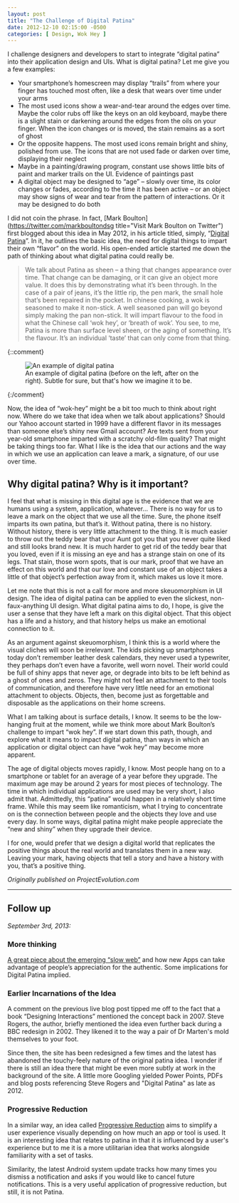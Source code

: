 ```yaml
---
layout: post
title: "The Challenge of Digital Patina"
date: 2012-12-10 02:15:00 -0500
categories: [ Design, Wok Hey ]
---
```


I challenge designers and developers to start to integrate “digital patina” into 
their application design and UIs. What is digital patina? Let me give you a few 
examples: 

+ Your smartphone’s homescreen may display “trails” from where your finger has touched most often, like a desk that wears over time under your arms 
+ The most used icons show a wear-and-tear around the edges over time. Maybe the color rubs off like the keys on an old keyboard, maybe there is a slight stain or darkening around the edges from the oils on your finger. When the icon changes or is moved, the stain remains as a sort of ghost 
+ Or the opposite happens. The most used icons remain bright and shiny, polished from use. The icons that are not used fade or darken over time, displaying their neglect 
+ Maybe in a painting/drawing program, constant use shows little bits of paint and marker trails on the UI. Evidence of paintings past 
+ A digital object may be designed to “age” – slowly over time, its color changes or fades, according to the time it has been active – or an object may show signs of wear and tear from the pattern of interactions. Or it may be designed to do both 

I did not coin the phrase. In fact, [Mark Boulton](https://twitter.com/markboultondsg title="Visit Mark Boulton on Twitter") first blogged about this idea in May 2012, in his article titled, simply, “[Digital Patina](https://www.markboulton.co.uk/journal/digital-patina)”. In it, he outlines the basic idea, the need for digital things to impart their own “flavor” on the world. His open-ended article started me down the path of thinking about what digital patina could really be. 

> We talk about Patina as sheen – a thing that changes appearance over time. That change can be damaging, or it can give an object more value. It does this by demonstrating what it’s been through. In the case of a pair of jeans, it’s the little rip, the pen mark, the small hole that’s been repaired in the pocket. In chinese cooking, a wok is seasoned to make it non-stick. A well seasoned pan will go beyond simply making the pan non-stick. It will impart flavour to the food in what the Chinese call ‘wok hey’, or ‘breath of wok’. You see, to me, Patina is more than surface level sheen, or the aging of something. It’s the flavour. It’s an individual ‘taste’ that can only come from that thing. 

{::comment}
<figure class="align-right">
<img src="/uploads/attachments/patina-example.png" alt="An example of digital patina">
<figcaption>An example of digital patina (before on the left, after on the right). Subtle for sure, but that's how we imagine it to be.</figcaption>
</figure>
{:/comment}

Now, the idea of “wok-hey” might be a bit too much to think about right now. Where do we take that idea when we talk about applications? Should our Yahoo account started in 1999 have a different flavor in its messages than someone else’s shiny new Gmail account? Are texts sent from your year-old smartphone imparted with a scratchy old-film quality? That might be taking things too far. What I like is the idea that our actions and the way in which we use an application can leave a mark, a signature, of our use over time. 

## Why digital patina? Why is it important?

I feel that what is missing in this digital age is the evidence that we are humans using a system, application, whatever... There is no way for us to leave a mark on the object that we use all the time. Sure, the phone itself imparts its own patina, but that’s it. Without patina, there is no history. Without history, there is very little attachment to the thing. It is much easier to throw out the teddy bear that your Aunt got you that you never quite liked and still looks brand new. It is much harder to get rid of the teddy bear that you loved, even if it is missing an eye and has a strange stain on one of its legs. That stain, those worn spots, that is our mark, proof that we have an effect on this world and that our love and constant use of an object takes a little of that object’s perfection away from it, which makes us love it more.

Let me note that this is not a call for more and more skeuomorphism in UI design. The idea of digital patina can be applied to even the slickest, non-faux-anything UI design. What digital patina aims to do, I hope, is give the user a sense that they have left a mark on this digital object. That this object has a life and a history, and that history helps us make an emotional connection to it. 

As an argument against skeuomorphism, I think this is a world where the visual cliches will soon be irrelevant. The kids picking up smartphones today don’t remember leather desk calendars, they never used a typewriter, they perhaps don’t even have a favorite, well worn novel. Their world could be full of shiny apps that never age, or degrade into bits to be left behind as a ghost of ones and zeros. They might not feel an attachment to their tools of communication, and therefore have very little need for an emotional attachment to objects. Objects, then, become just as forgettable and disposable as the applications on their home screens. 

What I am talking about is surface details, I know. It seems to be the low-hanging fruit at the moment, while we think more about Mark Boulton’s challenge to impart “wok hey”. If we start down this path, though, and explore what it means to impact digital patina, than ways in which an application or digital object can have “wok hey” may become more apparent. 

The age of digital objects moves rapidly, I know. Most people hang on to a smartphone or tablet for an average of a year before they upgrade. The maximum age may be around 2 years for most pieces of technology. The time in which individual applications are used may be very short, I also admit that. Admittedly, this “patina” would happen in a relatively short time frame. While this may seem like romanticism, what I trying to concentrate on is the connection between people and the objects they love and use every day. In some ways, digital patina might make people appreciate the “new and shiny” when they upgrade their device. 

I for one, would prefer that we design a digital world that replicates the positive things about the real world and translates them in a new way. Leaving your mark, having objects that tell a story and have a history with you, that’s a positive thing. 

*Originally published on ProjectEvolution.com*

* * *

## Follow up

*September 3rd, 2013:*

### More thinking
[A great piece about the emerging “slow web”](https://www.fastcodesign.com/1673336/4-ways-slow-design-will-make-the-super-fast-world-we-live-in-better) and how new Apps can take advantage of people’s appreciation for the authentic. Some implications for Digital Patina implied.

### Earlier Incarnations of the Idea

A comment on the previous live blog post tipped me off to the fact that a book “Designing Interactions” mentioned the concept back in 2007. Steve Rogers, the author, briefly mentioned the idea even further back during a BBC redesign in 2002. They likened it to the way a pair of Dr Marten's mold themselves to your foot.

Since then, the site has been redesigned a few times and the latest has abandoned the touchy-feely nature of the original patina idea. I wonder if there is still an idea there that might be even more subtly at work in the background of the site. A little more Googling yielded Power Points, PDFs and blog posts referencing Steve Rogers and "Digital Patina" as late as 2012.

### Progressive Reduction

In a similar way, an idea called [Progressive Reduction](https://www.uxbooth.com/articles/progressive-content/) aims to simplify a user experience visually depending on how much an app or tool is used. It is an interesting idea that relates to patina in that it is influenced by a user's experience but to me it is a more utilitarian idea that works alongside familiarity with a set of tasks.

Similarity, the latest Android system update tracks how many times you dismiss a notification and asks if you would like to cancel future notifications. This is a very useful application of progressive reduction, but still, it is not Patina.

